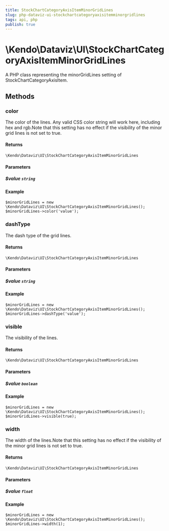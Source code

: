 ```yaml
---
title: StockChartCategoryAxisItemMinorGridLines
slug: php-dataviz-ui-stockchartcategoryaxisitemminorgridlines
tags: api, php
publish: true
---
```


# \Kendo\Dataviz\UI\StockChartCategoryAxisItemMinorGridLines

A PHP class representing the minorGridLines setting of StockChartCategoryAxisItem.


## Methods

### color
The color of the lines. Any valid CSS color string will work here, including hex and
rgb.Note that this setting has no effect if the visibility of the minor
grid lines is not set to true.

#### Returns
`\Kendo\Dataviz\UI\StockChartCategoryAxisItemMinorGridLines`

#### Parameters

##### $value `string`



#### Example 
    $minorGridLines = new \Kendo\Dataviz\UI\StockChartCategoryAxisItemMinorGridLines();
    $minorGridLines->color('value');

### dashType
The dash type of the grid lines.

#### Returns
`\Kendo\Dataviz\UI\StockChartCategoryAxisItemMinorGridLines`

#### Parameters

##### $value `string`



#### Example 
    $minorGridLines = new \Kendo\Dataviz\UI\StockChartCategoryAxisItemMinorGridLines();
    $minorGridLines->dashType('value');

### visible
The visibility of the lines.

#### Returns
`\Kendo\Dataviz\UI\StockChartCategoryAxisItemMinorGridLines`

#### Parameters

##### $value `boolean`



#### Example 
    $minorGridLines = new \Kendo\Dataviz\UI\StockChartCategoryAxisItemMinorGridLines();
    $minorGridLines->visible(true);

### width
The width of the lines.Note that this setting has no effect if the visibility of the minor
grid lines is not set to true.

#### Returns
`\Kendo\Dataviz\UI\StockChartCategoryAxisItemMinorGridLines`

#### Parameters

##### $value `float`



#### Example 
    $minorGridLines = new \Kendo\Dataviz\UI\StockChartCategoryAxisItemMinorGridLines();
    $minorGridLines->width(1);

